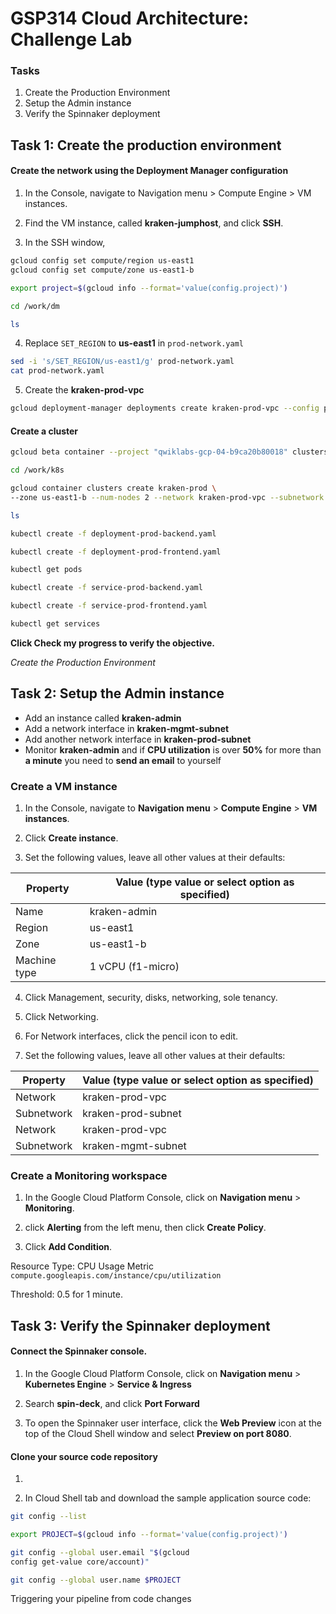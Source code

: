 # **GSP314** Cloud Architecture: Challenge Lab

### Tasks

1. Create the Production Environment
2. Setup the Admin instance
3. Verify the Spinnaker deployment


## Task 1: Create the production environment

#### Create the network using the Deployment Manager configuration

1. In the Console, navigate to Navigation menu > Compute Engine > VM instances.

2. Find the VM instance, called **kraken-jumphost**, and click **SSH**.

3. In the SSH window,

```bash
gcloud config set compute/region us-east1
gcloud config set compute/zone us-east1-b

export project=$(gcloud info --format='value(config.project)')

cd /work/dm

ls
```

4. Replace `SET_REGION` to **us-east1** in `prod-network.yaml`

```bash
sed -i 's/SET_REGION/us-east1/g' prod-network.yaml
cat prod-network.yaml 
```
5. Create the **kraken-prod-vpc**

```bash
gcloud deployment-manager deployments create kraken-prod-vpc --config prod-network.yaml
```

#### Create a cluster 

```bash
gcloud beta container --project "qwiklabs-gcp-04-b9ca20b80018" clusters create "kraken-prod" --zone "us-east1-b" --num-nodes "2" --network "projects/qwiklabs-gcp-04-b9ca20b80018/global/networks/kraken-prod-vpc" --subnetwork "projects/qwiklabs-gcp-04-b9ca20b80018/regions/us-east1/subnetworks/kraken-prod-subnet" 
```

```bash
cd /work/k8s

gcloud container clusters create kraken-prod \
--zone us-east1-b --num-nodes 2 --network kraken-prod-vpc --subnetwork kraken-prod-subnet

ls

kubectl create -f deployment-prod-backend.yaml

kubectl create -f deployment-prod-frontend.yaml

kubectl get pods

kubectl create -f service-prod-backend.yaml

kubectl create -f service-prod-frontend.yaml

kubectl get services
```

**Click Check my progress to verify the objective.**

_Create the Production Environment_


## Task 2: Setup the Admin instance

- Add an instance called **kraken-admin**
- Add a network interface in **kraken-mgmt-subnet**
- Add another network interface in **kraken-prod-subnet**
- Monitor **kraken-admin** and if **CPU utilization** is over **50%** for more than **a minute** you need to **send an email** to yourself

### Create a VM instance

1. In the Console, navigate to **Navigation menu** > **Compute Engine** > **VM instances**.

2. Click **Create instance**.

3. Set the following values, leave all other values at their defaults:

| Property	| Value (type value or select option as specified) |
| ----------| --------------------|
| Name	    | kraken-admin        |
| Region	| us-east1            |
| Zone      | us-east1-b          |
| Machine type	| 1 vCPU (f1-micro) |

4. Click Management, security, disks, networking, sole tenancy.

5. Click Networking.

6. For Network interfaces, click the pencil icon to edit.

7. Set the following values, leave all other values at their defaults:

| Property |	Value (type value or select option as specified) |
| --       | --                   |
| Network	| kraken-prod-vpc
| Subnetwork|	kraken-prod-subnet |
| Network	| kraken-prod-vpc
| Subnetwork|	kraken-mgmt-subnet |

### Create a Monitoring workspace

1. In the Google Cloud Platform Console, click on **Navigation menu** > **Monitoring**.

2. click **Alerting** from the left menu, then click **Create Policy**.

3. Click **Add Condition**.

Resource Type: CPU Usage
Metric `compute.googleapis.com/instance/cpu/utilization`

Threshold: 0.5 for 1 minute.

## Task 3: Verify the Spinnaker deployment

#### Connect the Spinnaker console.

1. In the Google Cloud Platform Console, click on **Navigation menu** > **Kubernetes Engine** > **Service & Ingress**

2. Search **spin-deck**, and click **Port Forward**

3. To open the Spinnaker user interface, click the **Web Preview** icon at the top of the Cloud Shell window and select **Preview on port 8080**.

#### Clone your source code repository

1. 

3. In Cloud Shell tab and download the sample application source code:

```bash
git config --list

export PROJECT=$(gcloud info --format='value(config.project)')

git config --global user.email "$(gcloud 
config get-value core/account)"

git config --global user.name $PROJECT
```



 Triggering your pipeline from code changes

